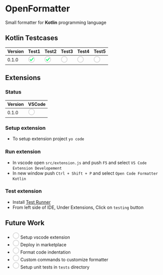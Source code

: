 # OpenFormatter
Small formatter for **Kotlin** programming language


## Kotlin Testcases
|Version   |Test1       |Test2       |Test3       |Test4       |Test5       |
|----------|------------|------------|------------|------------|------------|
|0.1.0     |![](_/c.png)|![](_/c.png)|![](_/u.png)|![](_/u.png)|![](_/u.png)|


## Extensions
### Status
|Version   |VSCode      |
|----------|------------|
|0.1.0     |![](_/u.png)|

### Setup extension
- To setup extension project `yo code`

### Run extension
- In vscode open `src/extension.js` and push `F5` and select `VS Code Extension Developement`
- In new window push `Ctrl + Shift + P` and select `Open Code Formatter Kotlin`

### Test extension
- Install [Test Runner](https://marketplace.visualstudio.com/items?itemName=ms-vscode.extension-test-runner)
- From left side of IDE, Under Extensions, Click on `testing` button

## Future Work
- ![](_/u.png) Setup vscode extension
- ![](_/u.png) Deploy in marketplace
- ![](_/u.png) Format code indentation
- ![](_/u.png) Custom commands to customize formatter
- ![](_/u.png) Setup unit tests in `tests` directory